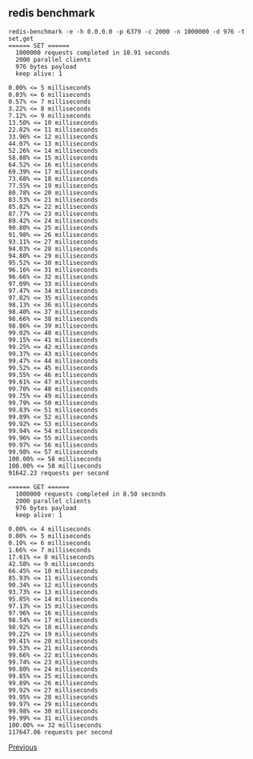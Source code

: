 redis benchmark
--

    redis-benchmark -e -h 0.0.0.0 -p 6379 -c 2000 -n 1000000 -d 976 -t set,get
    ====== SET ======
      1000000 requests completed in 10.91 seconds
      2000 parallel clients
      976 bytes payload
      keep alive: 1

    0.00% <= 5 milliseconds
    0.03% <= 6 milliseconds
    0.57% <= 7 milliseconds
    3.22% <= 8 milliseconds
    7.12% <= 9 milliseconds
    13.50% <= 10 milliseconds
    22.82% <= 11 milliseconds
    33.96% <= 12 milliseconds
    44.07% <= 13 milliseconds
    52.26% <= 14 milliseconds
    58.88% <= 15 milliseconds
    64.52% <= 16 milliseconds
    69.39% <= 17 milliseconds
    73.68% <= 18 milliseconds
    77.55% <= 19 milliseconds
    80.78% <= 20 milliseconds
    83.53% <= 21 milliseconds
    85.82% <= 22 milliseconds
    87.77% <= 23 milliseconds
    89.42% <= 24 milliseconds
    90.80% <= 25 milliseconds
    91.98% <= 26 milliseconds
    93.11% <= 27 milliseconds
    94.03% <= 28 milliseconds
    94.80% <= 29 milliseconds
    95.52% <= 30 milliseconds
    96.16% <= 31 milliseconds
    96.66% <= 32 milliseconds
    97.09% <= 33 milliseconds
    97.47% <= 34 milliseconds
    97.82% <= 35 milliseconds
    98.13% <= 36 milliseconds
    98.40% <= 37 milliseconds
    98.66% <= 38 milliseconds
    98.86% <= 39 milliseconds
    99.02% <= 40 milliseconds
    99.15% <= 41 milliseconds
    99.25% <= 42 milliseconds
    99.37% <= 43 milliseconds
    99.47% <= 44 milliseconds
    99.52% <= 45 milliseconds
    99.55% <= 46 milliseconds
    99.61% <= 47 milliseconds
    99.70% <= 48 milliseconds
    99.75% <= 49 milliseconds
    99.79% <= 50 milliseconds
    99.83% <= 51 milliseconds
    99.89% <= 52 milliseconds
    99.92% <= 53 milliseconds
    99.94% <= 54 milliseconds
    99.96% <= 55 milliseconds
    99.97% <= 56 milliseconds
    99.98% <= 57 milliseconds
    100.00% <= 58 milliseconds
    100.00% <= 58 milliseconds
    91642.23 requests per second

    ====== GET ======
      1000000 requests completed in 8.50 seconds
      2000 parallel clients
      976 bytes payload
      keep alive: 1

    0.00% <= 4 milliseconds
    0.00% <= 5 milliseconds
    0.10% <= 6 milliseconds
    1.66% <= 7 milliseconds
    17.61% <= 8 milliseconds
    42.58% <= 9 milliseconds
    66.45% <= 10 milliseconds
    85.93% <= 11 milliseconds
    90.34% <= 12 milliseconds
    93.73% <= 13 milliseconds
    95.85% <= 14 milliseconds
    97.13% <= 15 milliseconds
    97.96% <= 16 milliseconds
    98.54% <= 17 milliseconds
    98.92% <= 18 milliseconds
    99.22% <= 19 milliseconds
    99.41% <= 20 milliseconds
    99.53% <= 21 milliseconds
    99.66% <= 22 milliseconds
    99.74% <= 23 milliseconds
    99.80% <= 24 milliseconds
    99.85% <= 25 milliseconds
    99.89% <= 26 milliseconds
    99.92% <= 27 milliseconds
    99.95% <= 28 milliseconds
    99.97% <= 29 milliseconds
    99.98% <= 30 milliseconds
    99.99% <= 31 milliseconds
    100.00% <= 32 milliseconds
    117647.06 requests per second

[Previous](../index.md)